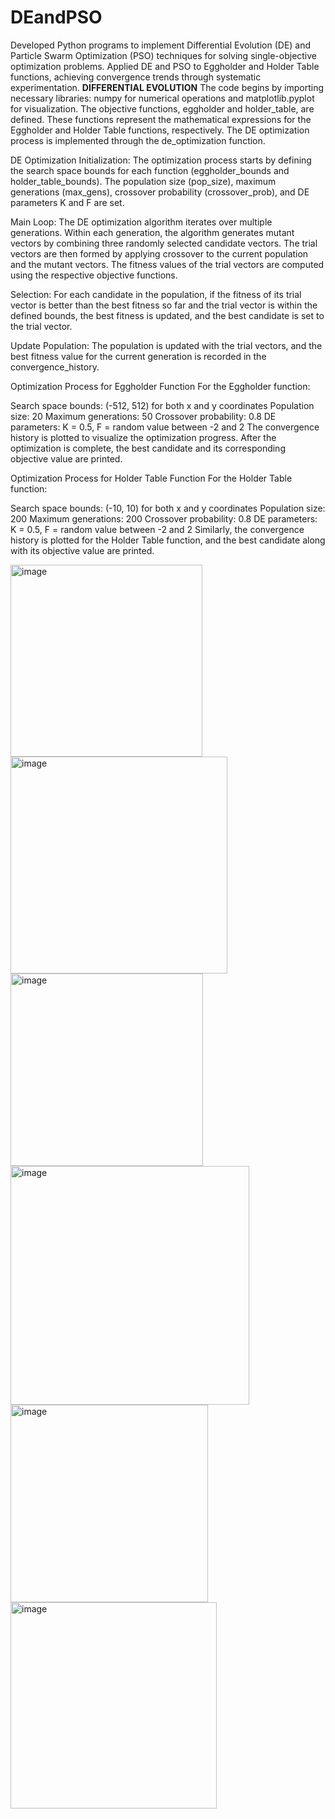 # DEandPSO
Developed Python programs to implement Differential Evolution (DE) and Particle Swarm Optimization (PSO) techniques for solving single-objective optimization problems. Applied DE and PSO to Eggholder and Holder Table functions, achieving convergence trends through systematic experimentation. 
**DIFFERENTIAL EVOLUTION**
The code begins by importing necessary libraries: numpy for numerical operations and matplotlib.pyplot for visualization. The objective functions, eggholder and holder_table, are defined. These functions represent the mathematical expressions for the Eggholder and Holder Table functions, respectively. The DE optimization process is implemented through the de_optimization function.

DE Optimization
Initialization: The optimization process starts by defining the search space bounds for each function (eggholder_bounds and holder_table_bounds). The population size (pop_size), maximum generations (max_gens), crossover probability (crossover_prob), and DE parameters K and F are set.

Main Loop: The DE optimization algorithm iterates over multiple generations. Within each generation, the algorithm generates mutant vectors by combining three randomly selected candidate vectors. The trial vectors are then formed by applying crossover to the current population and the mutant vectors. The fitness values of the trial vectors are computed using the respective objective functions.

Selection: For each candidate in the population, if the fitness of its trial vector is better than the best fitness so far and the trial vector is within the defined bounds, the best fitness is updated, and the best candidate is set to the trial vector.

Update Population: The population is updated with the trial vectors, and the best fitness value for the current generation is recorded in the convergence_history.

Optimization Process for Eggholder Function
For the Eggholder function:

Search space bounds: (-512, 512) for both x and y coordinates
Population size: 20
Maximum generations: 50
Crossover probability: 0.8
DE parameters: K = 0.5, F = random value between -2 and 2
The convergence history is plotted to visualize the optimization progress. After the optimization is complete, the best candidate and its corresponding objective value are printed.

Optimization Process for Holder Table Function
For the Holder Table function:

Search space bounds: (-10, 10) for both x and y coordinates
Population size: 200
Maximum generations: 200
Crossover probability: 0.8
DE parameters: K = 0.5, F = random value between -2 and 2
Similarly, the convergence history is plotted for the Holder Table function, and the best candidate along with its objective value are printed.


<img width="307" alt="image" src="https://github.com/avani-potl/DEandPSO/assets/137739877/f2af601b-6e66-4c37-8093-ec7ddf40ba68">
<img width="347" alt="image" src="https://github.com/avani-potl/DEandPSO/assets/137739877/9448af40-2747-406b-b01e-45caed04d56b">
<img width="308" alt="image" src="https://github.com/avani-potl/DEandPSO/assets/137739877/6cf37ca0-7162-458d-b4df-6593b45a2dd1">
<img width="382" alt="image" src="https://github.com/avani-potl/DEandPSO/assets/137739877/7f0b66ca-1a8e-4046-b477-d11db4c4dd7b">
<img width="316" alt="image" src="https://github.com/avani-potl/DEandPSO/assets/137739877/1831fbc6-1d3f-4452-b1bf-9f61bda8919d">
<img width="330" alt="image" src="https://github.com/avani-potl/DEandPSO/assets/137739877/64655751-151d-4958-83bc-023c10bf312a">
